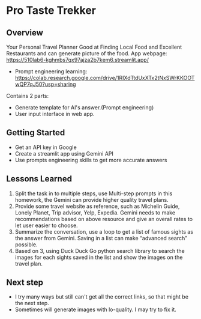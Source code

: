# Pro Taste Trekker
## Overview
Your Personal Travel Planner Good at Finding Local Food and Excellent Restaurants and can generate picture of the food.
App webpage: https://510lab6-kghmbs7qx97ajza2b7kem6.streamlit.app/

- Prompt engineering learning: https://colab.research.google.com/drive/1RIXdTtdUxXTx2tNxSWrKKOOTwQP7qJ50?usp=sharing

Contains 2 parts:
- Generate template for AI's answer.(Prompt engineering)
- User input interface in web app.

## Getting Started
- Get an API key in Google
- Create a streamlit app using Gemini API
- Use prompts engineering skills to get more accurate answers

## Lessons Learned
1. Split the task in to multiple steps, use Multi-step prompts in this homework, the Gemini can provide higher quality travel plans.
2. Provide some travel website as reference, such as Michelin Guide, Lonely Planet, Trip advisor, Yelp, Expedia. Gemini needs to make recommendations based on above resource and give an overall rates to let user easier to choose.
3. Summarize the conversation, use a loop to get a list of famous sights as the answer from Gemini. Saving in a list can make “advanced search” possible.
4. Based on 3, using Duck Duck Go python search library to search the images for each sights saved in the list and show the images on the travel plan.

## Next step
- I try many ways but still can't get all the correct links, so that might be the next step.
- Sometimes will generate images with lo-quality. I may try to fix it. 